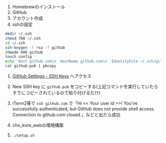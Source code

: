 1. Homebrewのインストール
1. GitHub
  1. アカウント作成
  1. sshの設定
  ```bash
  mkdir ~/.ssh
  chmod 700 ~/.ssh
  cd ~/.ssh
  ssh-keygen -t rsa -f github
  chmode 600 github
  touch config
  echo 'Host github.com\n  HostName github.com\n  IdentityFile ~/.ssh/github\n  User git\n' >> config
  cat github.pub | pbcopy
  ```

  1. [GitHub Settings - SSH Keys](https://github.com/settings/keys) へアクセス
  1. New SSH key に `github.pub` をコピーする(上記コマンドを実行していたらすでにコピーされているので貼り付けるだけ)
  1. iTerm2等で `ssh github.com` で「Hi << Your user id >>! You've successfully authenticated, but GitHub does not provide shell access.
  Connection to github.com closed.」などと出たら成功

1. cho_kure_webの環境構築
  1. `./setup.sh`

